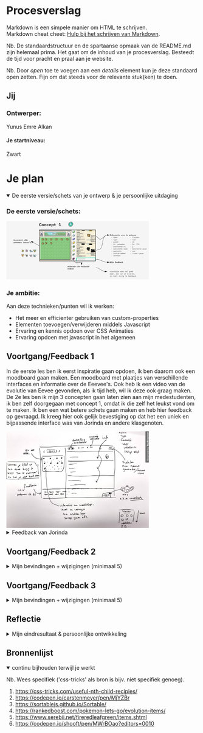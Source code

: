 # Procesverslag
Markdown is een simpele manier om HTML te schrijven.  
Markdown cheat cheet: [Hulp bij het schrijven van Markdown](https://github.com/adam-p/markdown-here/wiki/Markdown-Cheatsheet).

Nb. De standaardstructuur en de spartaanse opmaak van de README.md zijn helemaal prima. Het gaat om de inhoud van je procesverslag. Besteedt de tijd voor pracht en praal aan je website.

Nb. Door *open* toe te voegen aan een *details* element kun je deze standaard open zetten. Fijn om dat steeds voor de relevante stuk(ken) te doen.





## Jij

### Ontwerper:
Yunus Emre Alkan

#### Je startniveau:
Zwart





# Je plan

<details open>
  <summary>De eerste versie/schets van je ontwerp & je persoonlijke uitdaging</summary>

  ### De eerste versie/schets:
  <img src="readme-images/concept1.png" width="375px" alt="eerste versie/schets">


  ### Je ambitie: 
  Aan deze technieken/punten wil ik werken:
  - Het meer en efficienter gebruiken van custom-properties
  - Elementen toevoegen/verwijderen middels Javascript
  - Ervaring en kennis opdoen over CSS Animaties
  - Ervaring opdoen met javascript in het algemeen
 
</details>




## Voortgang/Feedback 1

  In de eerste les ben ik eerst inspiratie gaan opdoen, ik ben daarom ook een moodboard gaan maken. Een moodboard met plaatjes van verschillende interfaces en informatie over de Eeevee's. Ook heb ik een video van de evolutie van Eevee gevonden, als ik tijd heb, wil ik deze ook graag maken. De 2e les ben ik mijn 3 concepten gaan laten zien aan mijn medestudenten, ik ben zelf doorgegaan met concept 1, omdat ik die zelf het leukst vond om te maken. Ik ben een wat betere schets gaan maken en heb hier feedback op gevraagd. Ik kreeg hier ook gelijk bevestiging op dat het een uniek en bijpassende interface was van Jorinda en andere klasgenoten.
  
  <img src="readme-images/schetsen.png" width="375px" alt="eerste versie/schets">

<details>
  
  <summary>Feedback van Jorinda</summary>

  ### Bevinding 1:
  De knoppen indeling wijzigen aan de bovenkant van het scherm.

  #### oplossing:
  Ik ben minder

  
  ### Bevinding 2:
  De tas met de items, moet meer opvallen.

  #### oplossing:
  Ik ben de tas meer opvallend gaan maken

  
  ### Bevinding 3:
  Ze gaf aan dat het leuk zou zijn om een custom pointer te hebben.
  
  #### oplossing:
  Dit is een goed punt, ik ga een leuke zoeken en toevoegen aan de website.
  
  
  ### Bevinding 4:
  Nadenken over de positie over de pop-up van de item-bag
  
  #### oplossing:
  Ik ben de item-bag op een andere plek gaan neerzetten, waardoor de pop-up goed bij het geheel past.

</details>




## Voortgang/Feedback 2

<details>
  <summary>Mijn bevindingen + wijzigingen (minimaal 5)</summary>
  
  ### Bevinding 1:
  De achtergrond was blauw, dit paste niet echt bij de interface, ik was het hiermee eens.
  
  #### oplossing:
  Ik ga de kleur aanpassen van de achtergrond, en zelfs nog meer achtergronden maken voor elk gebied.

<img src="readme-images/blauwe-bg.png" width="375px" alt="eerste versie/schets">
  
  ### Bevinding 2:
  Niet alle elementen waren te bereiken met tab, omdat het geen buttons waren.

  #### oplossing:
  Ik ga de elementen die echt knoppen zijn, wrappen met een button element.


  ### Bevinding 3:
  De informatie over de info, is goed, alleen het is niet duidelijk wat de titel is en wat precies de informatie
  
  #### oplossing:
  Ik ben de titels dikgedrukt gaan maken en heb aan de onderkant meer spacing gegeven, waardoor de onderscheid duidelijker is.
  
    ### Bevinding 4:
  Contrast was niet hoog genoeg in de item-bag
  
  #### oplossing:
  Ik heb de contrast verhoogd in de item-bag door de titels een andere kleur te geven.
  

</details>



## Voortgang/Feedback 3

<details>
  <summary>Mijn bevindingen + wijzigingen (minimaal 5)</summary>
  
  De 3e keer feedback kreeg ik van Aaron, hij was gelijk enthousiast over mijn idee en interface. Ook hier kreeg ik een bevestiging op dat mijn interface uniek was en erg bijpassend met het ontwerp. Vooral de box waarin de pokemons, vond Aaron tof, omdat deze identiek is aan de box in de game. Hij had ook nog een aantal goede punten, waar ik zelf ook over had nagedacht, maar later wou gaan uitwerken indien ik nog tijd over zou gaan hebben.

 
  ### Bevinding 1:
  In de tekst-venster, de belangrijke woorden highliten. Denk aan de verschillende items die genoemd worden.

  #### oplossing:
  Beschrijving hoe je het hebt hebt opgelost of als het niet gelukt is hoe je het zou oplossen (tekst en afbeeding(en)).



  ### Bevinding 2:
  De interactie met het slepen van de items is ook leuk gedaan kreeg ik te horen, alleen het was onduidelijk dat je moest dubbelklikken en dan slepen.


  #### oplossing:
  Ik ben deze ook later gaan aanpassen, nu krijg je een tip van een eevee dat je kunt dubbelklikken en slepen met de items.
  Ik had ook bedacht dat je in 1x kon slepen uit je rugtas naar de eevee toe. Alleen dit ging niet goed, omdat ik overflow: scroll had op de parent.
  Ik kon de potions verwijderen uit de rugtas en overflow: scroll er af halen. Maar ik vond het wel leuk om eerst het steentje groot te maken en te animeren.
  Het animeren was wel gelukt, alleen toen zat de sleeppunt weer ergens anders waardoor de steen raar ging doen. Toen heb ik besloten om het animeren weg te laten. Maar wel op dezelfde plek te laten, omdat ik het aan de andere kant ook wel mooi vond om een volle rugtas te hebben. En dat het 1 geheel vormt met meer spirits.


</details>




## Reflectie

<details>
  <summary>Mijn eindresultaat & persoonlijke ontwikkeling</summary>
  
  Het is altijd wel een cliché om te zeggen dat je veel hebt geleerd. Maar ik heb echt veel geleerd, vooral veel nieuwe dingen. Ondanks dat ik mijn interface veel meer extra's kon toevoegen, ben ik onwijs blij met mijn eindresultaat. 

Ik had zelf niet veel kennis en ervaring met javascript, dus ik was wel benieuwd of ik mijn ideeen kon uitwerken. Omdat ik wel erg leergierig ben, wist ik dat het hoe dan ook goed zou komen. Ik ben blij dat ik javascript in het algemeen nu goed begrijp en kan toepassen. Wat ik nieuw heb geleerd:
  
  * Drag & Drop
  * Nieuwe eventListener
  * setTimeout
  * if/else statements
  * Functies hergebruiken
  * .matched
  * .contains
  * prefers-color-scheme:
  * :nth-child(n+6)
  * :nth-child(4n-7)

  ### Je uitkomst - karakteristiek screenshot(s):
  <img src="readme-images/gehele-website.png" width="375px" alt="final ontwerp">
  <br>
  <img src="readme-images/gehele-website2.png" width="375px" alt="final ontwerp">


  ### Dit ging goed/Heb ik geleerd: 
  Ik heb geleerd om drag and drop toe te passen in een website, dit vond ik zelf het tofst, omdat ik in het begin geen idee had hoe ik het moest doen, en het is gelukt!

  <img src="readme-images/trots.png" width="375px" alt="top">
  
  <code>
    /* ANIMTIES VOOR - EVALUATIE */

/* verandert de images naar wit */
@keyframes veranderNaarWit {
  0% {
    filter: brightness(1) invert(0);
  }

  100% {
    filter: brightness(0) invert(1);
  }
}

/* zorgt ervoor dat evaluatie eevee, niet zichtbaar wordt*/
@keyframes display {
  0% {
    opacity: 1;
  }

  100% {
    opacity: 0;
  }
}

/* de evaluatie zelf, heen en weer */
@keyframes evolutie {
  0% {
    transform: scale(1);
  }

  100% {
    transform: scale(0.1);
  }
}

/* verandert de posities na evaluatie */
@keyframes geevolueerd {
  0% {
    transform: scale(1);
    filter: brightness(1) invert(0);
  }

  100% {
    transform: scale(0.01);
    filter: brightness(0) invert(1);
  }
}
  </code>


  ### Dit was lastig/Is niet gelukt:
  Ik had graag alle eevees willen selecteren, om zo bijvoorbeeld te checken of die de class geevolueerd had, zo kon ik een custom tekstje laten zien. Dat is mij helaas niet gelukt.

  <img src="readme-images/niet-gelukt.png" width="375px" alt="bummer">
</details>





## Bronnenlijst

<details open>
<summary>continu bijhouden terwijl je werkt</summary>

Nb. Wees specifiek ('css-tricks' als bron is bijv. niet specifiek genoeg).

1. https://css-tricks.com/useful-nth-child-recipies/
2. https://codepen.io/carstenmeyer/pen/MjYZBr
3. https://sortablejs.github.io/Sortable/
4. https://rankedboost.com/pokemon-lets-go/evolution-items/
5. https://www.serebii.net/fireredleafgreen/items.shtml
6. https://codepen.io/shooft/pen/MWrBOao?editors=0010

</details>
